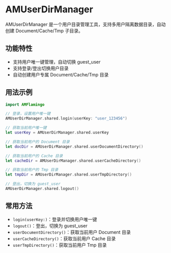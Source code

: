 # AMUserDirManager

AMUserDirManager 是一个用户目录管理工具，支持多用户隔离数据目录，自动创建 Document/Cache/Tmp 子目录。

## 功能特性
- 支持用户唯一键管理，自动切换 guest_user
- 支持登录/登出切换用户目录
- 自动创建用户专属 Document/Cache/Tmp 目录

## 用法示例
```swift
import AMFlamingo

// 登录，设置用户唯一键
AMUserDirManager.shared.login(userKey: "user_123456")

// 获取当前用户唯一键
let userKey = AMUserDirManager.shared.userKey

// 获取当前用户的 Document 目录
let docDir = AMUserDirManager.shared.userDocumentDirectory()

// 获取当前用户的 Cache 目录
let cacheDir = AMUserDirManager.shared.userCacheDirectory()

// 获取当前用户的 Tmp 目录
let tmpDir = AMUserDirManager.shared.userTmpDirectory()

// 登出，切换为 guest_user
AMUserDirManager.shared.logout()
```

## 常用方法
- `login(userKey:)`：登录并切换用户唯一键
- `logout()`：登出，切换为 guest_user
- `userDocumentDirectory()`：获取当前用户 Document 目录
- `userCacheDirectory()`：获取当前用户 Cache 目录
- `userTmpDirectory()`：获取当前用户 Tmp 目录 